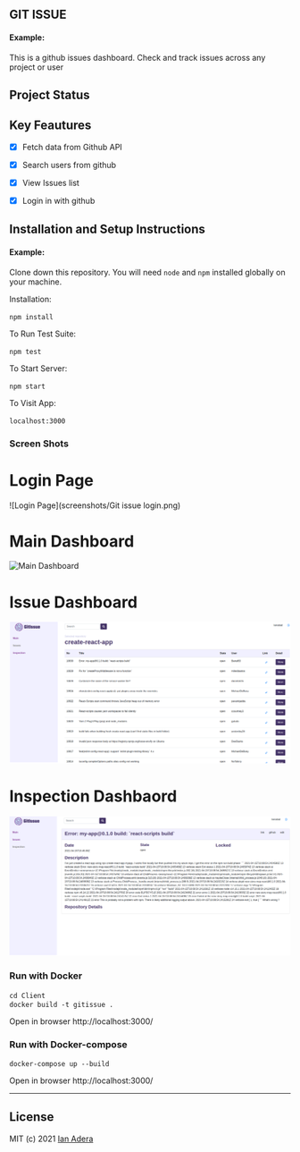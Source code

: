 ## GIT ISSUE

#### Example:

This is a github issues dashboard. Check and track issues across any project or user

## Project Status
## Key Feautures
- [x] Fetch data from Github API 
- [x] Search users from github
- [x] View Issues list 
- [x] Login in with github 



## Installation and Setup Instructions

#### Example:  

Clone down this repository. You will need `node` and `npm` installed globally on your machine.  

Installation:

`npm install`  

To Run Test Suite:  

`npm test`  

To Start Server:

`npm start`  

To Visit App:

`localhost:3000`  


### Screen Shots

# Login Page
![Login Page](screenshots/Git issue login.png)
# Main Dashboard
![Main Dashboard](screenshots/https://github.com/Ianodad/Git-issue/blob/main/screenshots/Main%20Page.png?raw=true)

# Issue Dashboard
![ISsue Dashboard](https://github.com/Ianodad/Git-issue/blob/main/screenshots/Issue%20Dashbaord.png?raw=true)

# Inspection Dashbaord
![Inspection Dashboard](https://github.com/Ianodad/Git-issue/blob/main/screenshots/Inspection.png?raw=true)

### Run with Docker
```console
cd Client
docker build -t gitissue .
```

Open in browser
http://localhost:3000/

### Run with Docker-compose 
```console
docker-compose up --build
```
Open in browser
http://localhost:3000/
****

## License
MIT (c) 2021 [Ian Adera](https://github.com/ianodad)